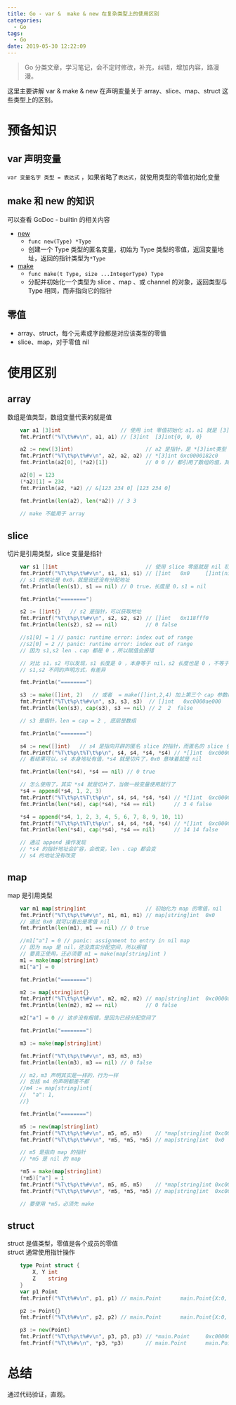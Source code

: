 ```yaml
---
title: Go - var &  make & new 在复杂类型上的使用区别
categories:
  - Go
tags:
  - Go
date: 2019-05-30 12:22:09
---
```

> Go 分类文章，学习笔记，会不定时修改，补充，纠错，增加内容，路漫漫。

这里主要讲解 var &  make & new  在声明变量关于 array、slice、map、struct 这些类型上的区别。

# 预备知识

## var 声明变量

`var 变量名字 类型 = 表达式` ，如果省略了`表达式`，就使用类型的零值初始化变量 

## make 和 new 的知识
可以查看 GoDoc - builtin 的相关内容
- [new](https://godoc.org/builtin#new)
	- `func new(Type) *Type`	 
	- 创建一个 Type 类型的匿名变量，初始为 Type 类型的零值，返回变量地址，返回的指针类型为`*Type`
- [make](https://godoc.org/builtin#make)
	- `func make(t Type, size ...IntegerType) Type`
	- 分配并初始化一个类型为 slice 、map 、或 channel 的对象，返回类型与 Type 相同，而非指向它的指针

## 零值

- array、struct，每个元素或字段都是对应该类型的零值
- slice、map，对于零值 nil 

<!-- more --> 
# 使用区别

## array

数组是值类型，数组变量代表的就是值

```Go
	var a1 [3]int                   // 使用 int 零值初始化 a1，a1 就是 [3]int 类型
	fmt.Printf("%T\t%#v\n", a1, a1) // [3]int  [3]int{0, 0, 0}

	a2 := new([3]int)                       // a2 是指针，是 *[3]int类型
	fmt.Printf("%T\t%p\t%#v\n", a2, a2, a2) // *[3]int 0xc0000182c0    &[3]int{0, 0, 0}
	fmt.Println(a2[0], (*a2)[1])            // 0 0 // 都引用了数组的值，其中 a2[0] 是解引用，根据指针找到了变量

	a2[0] = 123
	(*a2)[1] = 234
	fmt.Println(a2, *a2) // &[123 234 0] [123 234 0]

	fmt.Println(len(a2), len(*a2)) // 3 3
	
	// make 不能用于 array
```


## slice 

切片是引用类型，slice 变量是指针

```Go
	var s1 []int                            // 使用 slice 零值就是 nil 初始化 s1
	fmt.Printf("%T\t%p\t%#v\n", s1, s1, s1) // []int   0x0     []int(nil)
	// s1 的地址是 0x0，就是说还没有分配地址
	fmt.Println(len(s1), s1 == nil) // 0 true，长度是 0，s1 = nil

	fmt.Println("========")

	s2 := []int{}   // s2 是指针，可以获取地址
	fmt.Printf("%T\t%p\t%#v\n", s2, s2, s2) // []int   0x118fff0       []int{}
	fmt.Println(len(s2), s2 == nil)         // 0 false

	//s1[0] = 1 // panic: runtime error: index out of range
	//s2[0] = 2 // panic: runtime error: index out of range
	// 因为 s1,s2 len 、cap 都是 0 ，所以赋值会报错

	// 对比 s1，s2 可以发现，s1 长度是 0 ，本身等于 nil，s2 长度也是 0 ，不等于 nil，
	// s1,s2 不同的声明方式，有差异

	fmt.Println("========")

	s3 := make([]int, 2)   // 或者  = make([]int,2,4) 加上第三个 cap 参数都可以
	fmt.Printf("%T\t%p\t%#v\n", s3, s3, s3)  // []int   0xc0000ae000    []int{0, 0}
	fmt.Println(len(s3), cap(s3), s3 == nil) // 2  2  false

	// s3 是指针，len = cap = 2 , 底层是数组

	fmt.Println("========")

	s4 := new([]int)   // s4 是指向开辟的匿名 slice 的指针，而匿名的 slice 使用零值也就是 nil 初始化
	fmt.Printf("%T\t%p\t%T\t%p\n", s4, s4, *s4, *s4) // *[]int  0xc0000a2060    []int   0x0
	// 看结果可以，s4 本身地址有值，*s4 就是切片了，0x0 意味着就是 nil

	fmt.Println(len(*s4), *s4 == nil) // 0 true

	// 怎么使用了，其实 *s4 就是切片了，当做一般变量使用就行了
	*s4 = append(*s4, 1, 2, 3)
	fmt.Printf("%T\t%p\t%T\t%p\n", s4, s4, *s4, *s4) // *[]int  0xc0000a2060    []int   0xc0000a0020
	fmt.Println(len(*s4), cap(*s4), *s4 == nil)      // 3 4 false

	*s4 = append(*s4, 1, 2, 3, 4, 5, 6, 7, 8, 9, 10, 11)
	fmt.Printf("%T\t%p\t%T\t%p\n", s4, s4, *s4, *s4) // *[]int  0xc0000a2060    []int   0xc0000aa000
	fmt.Println(len(*s4), cap(*s4), *s4 == nil)      // 14 14 false

	// 通过 append 操作发现
	// *s4 的指针地址会扩容，会改变，len 、cap 都会变
	// s4 的地址没有改变

```

## map

map 是引用类型

```Go
	var m1 map[string]int                   // 初始化为 map 的零值，nil
	fmt.Printf("%T\t%p\t%#v\n", m1, m1, m1) // map[string]int  0x0     map[string]int(nil)
	// 通过 0x0 就可以看出是零值 nil
	fmt.Println(len(m1), m1 == nil) // 0 true

	//m1["a"] = 0 // panic: assignment to entry in nil map
	// 因为 map 是 nil，还没真实分配空间，所以报错
	// 要真正使用，还必须要 m1 = make(map[string]int )
	m1 = make(map[string]int)
	m1["a"] = 0

	fmt.Println("========")

	m2 := map[string]int{}
	fmt.Printf("%T\t%p\t%#v\n", m2, m2, m2) // map[string]int  0xc0000a0000    map[string]int{}
	fmt.Println(len(m2), m2 == nil)         // 0 false

	m2["a"] = 0 // 这步没有报错，是因为已经分配空间了

	fmt.Println("========")

	m3 := make(map[string]int)

	fmt.Printf("%T\t%p\t%#v\n", m3, m3, m3)
	fmt.Println(len(m3), m3 == nil) // 0 false

	// m2，m3 声明其实是一样的，行为一样
	// 包括 m4 的声明都差不都
	//m4 := map[string]int{
	//	"a": 1,
	//}

	fmt.Println("========")

	m5 := new(map[string]int)
	fmt.Printf("%T\t%p\t%#v\n", m5, m5, m5)    // *map[string]int 0xc00000e010    &map[string]int(nil)
	fmt.Printf("%T\t%p\t%#v\n", *m5, *m5, *m5) // map[string]int  0x0     map[string]int(nil)

	// m5 是指向 map 的指针
	// *m5 是 nil 的 map

	*m5 = make(map[string]int)
	(*m5)["a"] = 1
	fmt.Printf("%T\t%p\t%#v\n", m5, m5, m5)    // *map[string]int 0xc00000e010    &map[string]int{"a":1}
	fmt.Printf("%T\t%p\t%#v\n", *m5, *m5, *m5) // map[string]int  0xc000068270    map[string]int{"a":1}

	// 要使用 *m5，必须先 make

```

## struct

struct 是值类型，零值是各个成员的零值  
struct 通常使用指针操作

```Go
	type Point struct {
		X, Y int
		Z    string
	}
	var p1 Point
	fmt.Printf("%T\t%#v\n", p1, p1) // main.Point      main.Point{X:0, Y:0, Z:""}

	p2 := Point{}
	fmt.Printf("%T\t%#v\n", p2, p2) // main.Point      main.Point{X:0, Y:0, Z:""}

	p3 := new(Point)
	fmt.Printf("%T\t%p\t%#v\n", p3, p3, p3) // *main.Point     0xc00000c080    &main.Point{X:0, Y:0, Z:""}
	fmt.Printf("%T\t%#v\n", *p3, *p3)       // main.Point      main.Point{X:0, Y:0, Z:""}
```

# 总结
通过代码验证，直观。